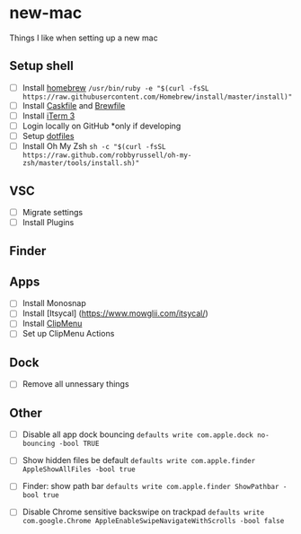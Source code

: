 # new-mac
Things I like when setting up a new mac

## Setup shell
- [ ] Install [homebrew](https://brew.sh) `/usr/bin/ruby -e "$(curl -fsSL https://raw.githubusercontent.com/Homebrew/install/master/install)"`
- [ ] Install [Caskfile](Caskfile) and [Brewfile](Brewfile)
- [ ] Install [iTerm 3](https://www.iterm2.com/version3.html)
- [ ] Login locally on GitHub *only if developing
- [ ] Setup [dotfiles]()
- [ ] Install Oh My Zsh `sh -c "$(curl -fsSL https://raw.github.com/robbyrussell/oh-my-zsh/master/tools/install.sh)"`

## VSC
- [ ] Migrate settings
- [ ] Install Plugins

## Finder

## Apps
- [ ] Install Monosnap
- [ ] Install [Itsycal] (https://www.mowglii.com/itsycal/)
- [ ] Install [ClipMenu](http://www.clipmenu.com/)
- [ ] Set up ClipMenu Actions

## Dock
- [ ] Remove all unnessary things

## Other
- [ ] Disable all app dock bouncing `defaults write com.apple.dock no-bouncing -bool TRUE`
- [ ] Show hidden files be default `defaults write com.apple.finder AppleShowAllFiles -bool true`
- [ ] Finder: show path bar `defaults write com.apple.finder ShowPathbar -bool true`
- [ ] Disable Chrome sensitive backswipe on trackpad `defaults write com.google.Chrome AppleEnableSwipeNavigateWithScrolls -bool false`

